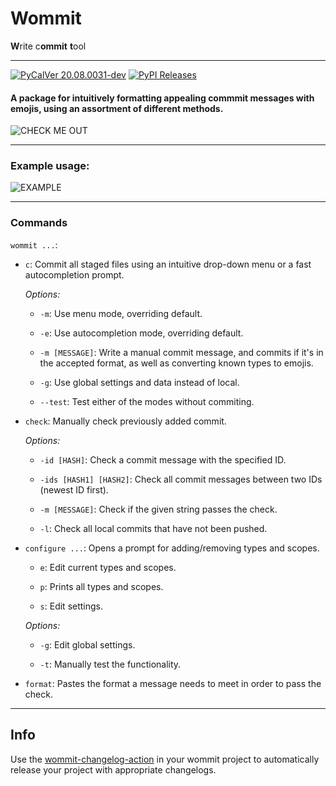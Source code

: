 # Wommit

**W**rite c**ommit** **t**ool

---

[![PyCalVer 20.08.0031-dev][version_img]][version_ref]
[![PyPI Releases][pypi_img]][pypi_ref]

#### A package for intuitively formatting appealing commmit messages with emojis, using an assortment of different methods.

![CHECK ME OUT](https://i.imgur.com/VIXvQXY.png)

---

### Example usage:

![EXAMPLE](https://i.imgur.com/EORqAkh.gif)

---

### Commands

`wommit ...`:

- `c`: Commit all staged files using an intuitive drop-down menu or a fast autocompletion prompt.

  *Options:*
  
  - `-m`: Use menu mode, overriding default.

  - `-e`: Use autocompletion mode, overriding default.
  
  - `-m [MESSAGE]`: Write a manual commit message, and commits if it's in the accepted format, as well as converting known types to emojis. 
  
  - `-g`: Use global settings and data instead of local.

  - `--test`:  Test either of the modes without commiting.
  
  
- `check`: Manually check previously added commit. 

  *Options:*

  - `-id [HASH]`: Check a commit message with the specified ID.
  
  - `-ids [HASH1] [HASH2]`: Check all commit messages between two IDs (newest ID first).

  - `-m [MESSAGE]`:  Check if the given string passes the check.
  
  - `-l`:  Check all local commits that have not been pushed.

- `configure ...`: Opens a prompt for adding/removing types and scopes.

    - `e`: Edit current types and scopes.
    
    - `p`: Prints all types and scopes.
    
    - `s`: Edit settings.

    *Options:*

  - `-g`: Edit global settings.
  
  - `-t`: Manually test the functionality.
  
 - `format`: Pastes the format a message needs to meet in order to pass the check.
 
 ---
 
 ## Info
 
 Use the [wommit-changelog-action](https://github.com/bkkp/wommit-changelog-action) in your wommit project to automatically release your project with appropriate changelogs.

[version_img]: https://img.shields.io/static/v1.svg?label=Wommit&message=20.08.0031-dev&color=blue
[version_ref]: https://pypi.org/project/wommit/
[pypi_img]: https://img.shields.io/badge/PyPI-wheels-green.svg
[pypi_ref]: https://pypi.org/project/wommit/

